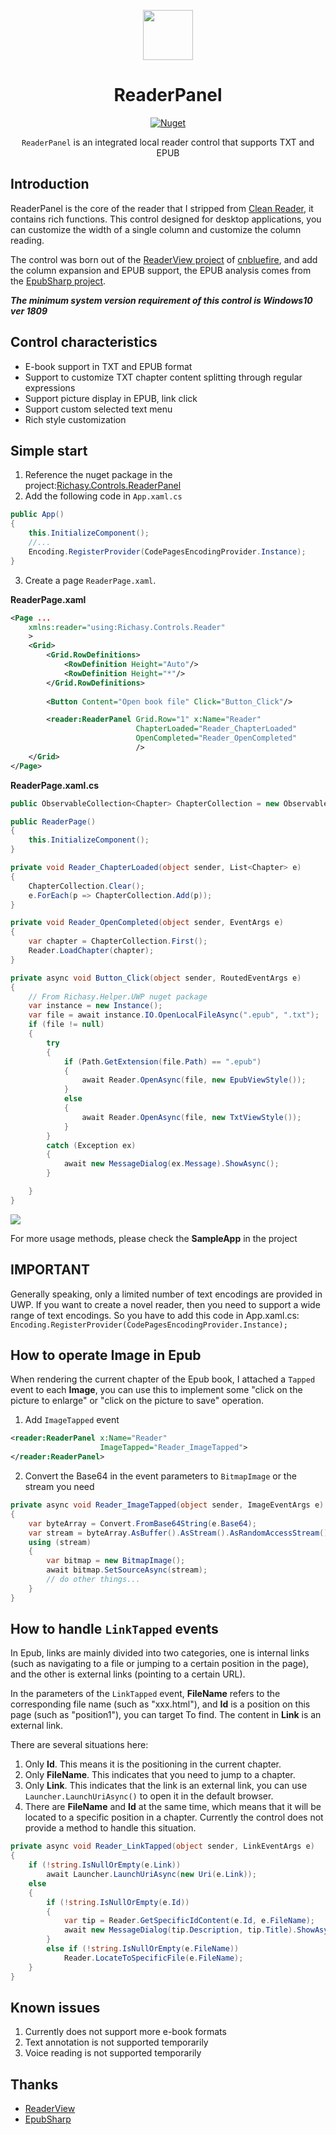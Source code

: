 <p align="center">
    <img src="https://i.loli.net/2020/11/04/rRldg9FvEpjAuVY.png" align="center" height="80"/>
</p>

<div align="center">

# ReaderPanel

[![Nuget](https://img.shields.io/nuget/v/Richasy.Controls.ReaderPanel)](https://www.nuget.org/packages/Richasy.Controls.ReaderPanel/)

`ReaderPanel` is an integrated local reader control that supports TXT and EPUB

</div>

## Introduction

ReaderPanel is the core of the reader that I stripped from [Clean Reader](https://www.microsoft.com/en-us/p/clean-reader/9mv65l2xfcsk), it contains rich functions. This control designed for desktop applications, you can customize the width of a single column and customize the column reading.

The control was born out of the [ReaderView project](https://github.com/cnbluefire/ReaderView) of [cnbluefire](https://github.com/cnbluefire), and add the column expansion and EPUB support, the EPUB analysis comes from the [EpubSharp project](https://github.com/Asido/EpubSharp/).

***The minimum system version requirement of this control is Windows10 ver 1809***

## Control characteristics

- E-book support in TXT and EPUB format
- Support to customize TXT chapter content splitting through regular expressions
- Support picture display in EPUB, link click
- Support custom selected text menu
- Rich style customization

## Simple start

1. Reference the nuget package in the project:[Richasy.Controls.ReaderPanel](https://www.nuget.org/packages/Richasy.Controls.ReaderPanel/)
2. Add the following code in `App.xaml.cs`

```csharp
public App()
{
    this.InitializeComponent();
    //...
    Encoding.RegisterProvider(CodePagesEncodingProvider.Instance);
}
```

3. Create a page `ReaderPage.xaml`.

**ReaderPage.xaml**

```xml
<Page ...
    xmlns:reader="using:Richasy.Controls.Reader"
    >
    <Grid>
        <Grid.RowDefinitions>
            <RowDefinition Height="Auto"/>
            <RowDefinition Height="*"/>
        </Grid.RowDefinitions>
        
        <Button Content="Open book file" Click="Button_Click"/>

        <reader:ReaderPanel Grid.Row="1" x:Name="Reader"
                            ChapterLoaded="Reader_ChapterLoaded"
                            OpenCompleted="Reader_OpenCompleted"
                            />
    </Grid>
</Page>
```

**ReaderPage.xaml.cs**

```csharp
public ObservableCollection<Chapter> ChapterCollection = new ObservableCollection<Chapter>();

public ReaderPage()
{
    this.InitializeComponent();
}

private void Reader_ChapterLoaded(object sender, List<Chapter> e)
{
    ChapterCollection.Clear();
    e.ForEach(p => ChapterCollection.Add(p));
}

private void Reader_OpenCompleted(object sender, EventArgs e)
{
    var chapter = ChapterCollection.First();
    Reader.LoadChapter(chapter);
}

private async void Button_Click(object sender, RoutedEventArgs e)
{
    // From Richasy.Helper.UWP nuget package
    var instance = new Instance();
    var file = await instance.IO.OpenLocalFileAsync(".epub", ".txt");
    if (file != null)
    {
        try
        {
            if (Path.GetExtension(file.Path) == ".epub")
            {
                await Reader.OpenAsync(file, new EpubViewStyle());
            }
            else
            {
                await Reader.OpenAsync(file, new TxtViewStyle());
            }
        }
        catch (Exception ex)
        {
            await new MessageDialog(ex.Message).ShowAsync();
        }

    }
}
```

![](https://i.loli.net/2020/11/04/ywnsEbfALgcMBHR.png)

For more usage methods, please check the **SampleApp** in the project

## IMPORTANT

Generally speaking, only a limited number of text encodings are provided in UWP. If you want to create a novel reader, then you need to support a wide range of text encodings. So you have to add this code in App.xaml.cs: `Encoding.RegisterProvider(CodePagesEncodingProvider.Instance);`

## How to operate Image in Epub

When rendering the current chapter of the Epub book, I attached a `Tapped` event to each **Image**, you can use this to implement some "click on the picture to enlarge" or "click on the picture to save" operation.

1. Add `ImageTapped` event

```xml
<reader:ReaderPanel x:Name="Reader"
                    ImageTapped="Reader_ImageTapped">
</reader:ReaderPanel>
```

2. Convert the Base64 in the event parameters to `BitmapImage` or the stream you need

```csharp
private async void Reader_ImageTapped(object sender, ImageEventArgs e)
{
    var byteArray = Convert.FromBase64String(e.Base64);
    var stream = byteArray.AsBuffer().AsStream().AsRandomAccessStream();
    using (stream)
    {
        var bitmap = new BitmapImage();
        await bitmap.SetSourceAsync(stream);
        // do other things...
    }
}
```

## How to handle `LinkTapped` events

In Epub, links are mainly divided into two categories, one is internal links (such as navigating to a file or jumping to a certain position in the page), and the other is external links (pointing to a certain URL).

In the parameters of the `LinkTapped` event, **FileName** refers to the corresponding file name (such as "xxx.html"), and **Id** is a position on this page (such as "position1"), you can target To find. The content in **Link** is an external link.

There are several situations here:

1. Only **Id**. This means it is the positioning in the current chapter.
2. Only **FileName**. This indicates that you need to jump to a chapter.
3. Only **Link**. This indicates that the link is an external link, you can use `Launcher.LaunchUriAsync()` to open it in the default browser.
4. There are **FileName** and **Id** at the same time, which means that it will be located to a specific position in a chapter. Currently the control does not provide a method to handle this situation.

```csharp
private async void Reader_LinkTapped(object sender, LinkEventArgs e)
{
    if (!string.IsNullOrEmpty(e.Link))
        await Launcher.LaunchUriAsync(new Uri(e.Link));
    else
    {
        if (!string.IsNullOrEmpty(e.Id))
        {
            var tip = Reader.GetSpecificIdContent(e.Id, e.FileName);
            await new MessageDialog(tip.Description, tip.Title).ShowAsync();
        }
        else if (!string.IsNullOrEmpty(e.FileName))
            Reader.LocateToSpecificFile(e.FileName);
    }
}
```

## Known issues

1. Currently does not support more e-book formats
2. Text annotation is not supported temporarily
3. Voice reading is not supported temporarily

## Thanks

- [ReaderView](https://github.com/cnbluefire/ReaderView)
- [EpubSharp](https://github.com/Asido/EpubSharp/)
